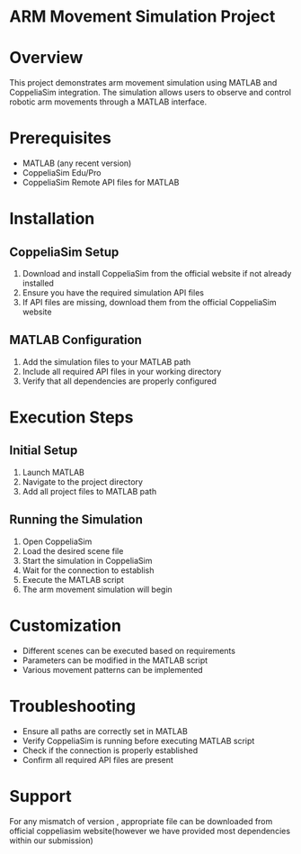 # ARM Movement Simulation Project

# Overview
This project demonstrates arm movement simulation using MATLAB and CoppeliaSim integration. The simulation allows users to observe and control robotic arm movements through a MATLAB interface.

# Prerequisites
- MATLAB (any recent version)
- CoppeliaSim Edu/Pro
- CoppeliaSim Remote API files for MATLAB

# Installation

## CoppeliaSim Setup
1. Download and install CoppeliaSim from the official website if not already installed
2. Ensure you have the required simulation API files
3. If API files are missing, download them from the official CoppeliaSim website

## MATLAB Configuration
1. Add the simulation files to your MATLAB path
2. Include all required API files in your working directory
3. Verify that all dependencies are properly configured

# Execution Steps

## Initial Setup
1. Launch MATLAB
2. Navigate to the project directory
3. Add all project files to MATLAB path

## Running the Simulation
1. Open CoppeliaSim
2. Load the desired scene file
3. Start the simulation in CoppeliaSim
4. Wait for the connection to establish
5. Execute the MATLAB script
6. The arm movement simulation will begin

# Customization
- Different scenes can be executed based on requirements
- Parameters can be modified in the MATLAB script
- Various movement patterns can be implemented

# Troubleshooting
- Ensure all paths are correctly set in MATLAB
- Verify CoppeliaSim is running before executing MATLAB script
- Check if the connection is properly established
- Confirm all required API files are present

# Support
For any mismatch of version , appropriate file can be downloaded from official coppeliasim website(however we have provided most dependencies within our submission)